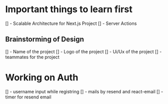 # Important things to learn first

[] - Scalable Architecture for Next.js Project
[] - Server Actions

## Brainstorming of Design

[] - Name of the project
[] - Logo of the project
[] - Ui/Ux of the project
[] - teammates for the project

# Working on Auth

[] - username input while registring
[] - mails by resend and react-email
[] - timer for resend email
